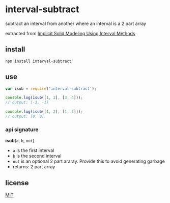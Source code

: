 # interval-subtract

subtract an interval from another where an interval is a 2 part array

extracted from [Implicit Solid Modeling Using Interval Methods](https://github.com/tmpvar/interval-min/files/76491/Implicit.Solid.Modeling.Using.Interval.Methods.pdf)

## install

`npm install interval-subtract`

## use 

```javascript
var isub = require('interval-subtract');

console.log(isub([1, 2], [3, 4]));
// output: [-3, -1]

console.log(isub([1, 2], [1, 2]));
// output: [0, 0]
```

### api signature

__isub__(`a`, `b`, `out`)

* `a` is the first interval
* `b` is the second interval
* `out` is an optional 2 part araray. Provide this to avoid generating garbage
* returns: 2 part array

## license 

[MIT](LICENSE.txt)
